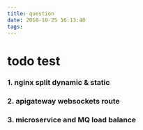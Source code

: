 ```yaml
---
title: question
date: 2018-10-25 16:13:40
tags:
---
```

# todo test
### 1. nginx split dynamic & static


### 2. apigateway websockets route

### 3. microservice and MQ load balance
